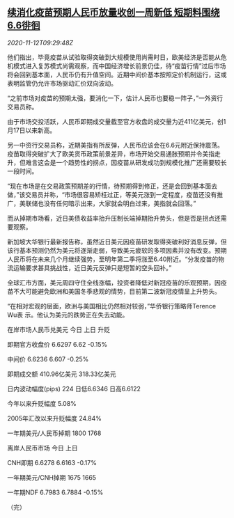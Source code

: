 <!--1605174795000-->
[续消化疫苗预期人民币放量收创一周新低 短期料围绕6.6徘徊](https://cn.reuters.com/article/china-yuan-fx-1112-idCNKBS27S177)
------

<div><i>2020-11-12T09:29:48Z</i></div><p>他们指出，毕竟疫苗从试验取得突破到大规模使用尚需时日，欧美经济是否能从危机模式进入复苏模式尚需观察，而中国经济增长前景仍佳，待“疫苗行情”过后市场将会回到基本面，人民币仍有升值空间。近期中间价基本按照定价机制运行，这或表明监管仍允许市场驱动汇价双向波动。</p><p>“之前市场对疫苗的预期太强，要消化一下，估计人民币也要稳一阵子，”一外资行交易员称。</p><p>由于市场交投活跃，人民币即期成交量截至官方收盘的成交量为近411亿美元，创1月17日以来新高。</p><p>另一中资行交易员称，近期美指有所反弹，人民币应该会在6.6元附近保持震荡。疫苗取得突破扩大了欧美货币政策前景差异，市场开始交易通胀预期并令美指走升，但难言这会是一个趋势性的拐点，因疫苗从研发成功到规模化推广还需要较长一段时间。</p><p>“现在市场是在交易政策预期差的行情，待预期得到修正，还是会回到基本面去做，”该交易员并称，“市场很容易矫枉过正，等美元涨到一定程度，疫苗还没有推广，美联储也没有任何暗示出来，大家就会明白过来，美指就会回落。”</p><p>而从掉期市场看，近日美债收益率抬升压制长端掉期抬升势头，但是否是拐点还需要观察。</p><p>新加坡大华银行最新报告称，虽然近日美元因疫苗研发取得突破利好消息反弹，但该行基本预测仍然为美元将逐渐走弱，导致美元疲软的多项因素并没有改变。预期人民币将在未来几个月继续强势，至明年第二季将涨至6.40附近。“分发疫苗的物流运输要求甚具挑战性，近日美元反弹只是短暂的空头回补。”</p><p>全球汇市方面，美元周四守住全线涨幅，投资者降低对新冠疫苗的乐观预期，因疫苗不大可能避免欧洲和美国冬季悲观的情势，目前第二波新冠疫情呈上升势头。</p><p>“在相对宏观的层面，欧洲与美国相比仍然相对较弱，”华侨银行策略师Terence Wu表 示。他认为美元的跌势正在失去动能。</p><p>在岸市场人民币兑美元 今日 上日 升贬</p><p>即期官方收盘价 6.6297 6.62 -0.15%</p><p>中间价 6.6236 6.607 -0.25%</p><p>即期成交额 410.96亿美元 318.33亿美元</p><p>日内波动幅度(pips) 224 日低6.6346 日高6.6122</p><p>今年以来升贬幅度 5.08%</p><p>2005年汇改以来升贬幅度 24.84%</p><p>一年期美元/人民币掉期 1800 1768</p><p>离岸人民币市场 今日 上日</p><p>CNH即期 6.6278 6.6163 -0.17%</p><p>一年期美元/CNH掉期 1675 1665</p><p>一年期NDF 6.7983 6.7884 -0.15%</p><p>（完）</p>
